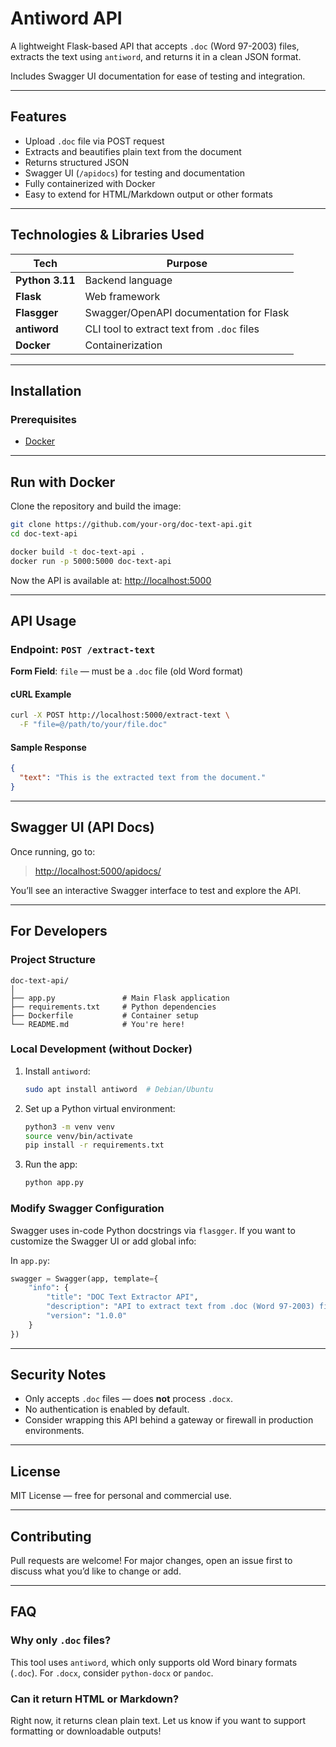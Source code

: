 # Antiword API

A lightweight Flask-based API that accepts `.doc` (Word 97-2003) files, extracts the text using `antiword`, and returns it in a clean JSON format.

Includes Swagger UI documentation for ease of testing and integration.

---

## Features

- Upload `.doc` file via POST request
- Extracts and beautifies plain text from the document
- Returns structured JSON
- Swagger UI (`/apidocs`) for testing and documentation
- Fully containerized with Docker
- Easy to extend for HTML/Markdown output or other formats

---

## Technologies & Libraries Used

| Tech           | Purpose                                      |
|----------------|----------------------------------------------|
| **Python 3.11** | Backend language                             |
| **Flask**      | Web framework                                |
| **Flasgger**   | Swagger/OpenAPI documentation for Flask      |
| **antiword**   | CLI tool to extract text from `.doc` files   |
| **Docker**     | Containerization                             |

---

## Installation

### Prerequisites

- [Docker](https://www.docker.com/get-started)

---

## Run with Docker

Clone the repository and build the image:

```bash
git clone https://github.com/your-org/doc-text-api.git
cd doc-text-api

docker build -t doc-text-api .
docker run -p 5000:5000 doc-text-api
````

Now the API is available at: [http://localhost:5000](http://localhost:5000)

---

## API Usage

### Endpoint: `POST /extract-text`

**Form Field**: `file` — must be a `.doc` file (old Word format)

#### cURL Example

```bash
curl -X POST http://localhost:5000/extract-text \
  -F "file=@/path/to/your/file.doc"
```

#### Sample Response

```json
{
  "text": "This is the extracted text from the document."
}
```

---

## Swagger UI (API Docs)

Once running, go to:

> [http://localhost:5000/apidocs/](http://localhost:5000/apidocs/)

You’ll see an interactive Swagger interface to test and explore the API.

---

## For Developers

### Project Structure

```
doc-text-api/
│
├── app.py               # Main Flask application
├── requirements.txt     # Python dependencies
├── Dockerfile           # Container setup
└── README.md            # You're here!
```

### Local Development (without Docker)

1. Install `antiword`:

   ```bash
   sudo apt install antiword  # Debian/Ubuntu
   ```

2. Set up a Python virtual environment:

   ```bash
   python3 -m venv venv
   source venv/bin/activate
   pip install -r requirements.txt
   ```

3. Run the app:

   ```bash
   python app.py
   ```

### Modify Swagger Configuration

Swagger uses in-code Python docstrings via `flasgger`. If you want to customize the Swagger UI or add global info:

In `app.py`:

```python
swagger = Swagger(app, template={
    "info": {
        "title": "DOC Text Extractor API",
        "description": "API to extract text from .doc (Word 97-2003) files using antiword.",
        "version": "1.0.0"
    }
})
```

---

## Security Notes

* Only accepts `.doc` files — does **not** process `.docx`.
* No authentication is enabled by default.
* Consider wrapping this API behind a gateway or firewall in production environments.

---

## License

MIT License — free for personal and commercial use.

---

## Contributing

Pull requests are welcome! For major changes, open an issue first to discuss what you’d like to change or add.

---

## FAQ

### Why only `.doc` files?

This tool uses `antiword`, which only supports old Word binary formats (`.doc`). For `.docx`, consider `python-docx` or `pandoc`.

### Can it return HTML or Markdown?

Right now, it returns clean plain text. Let us know if you want to support formatting or downloadable outputs!

